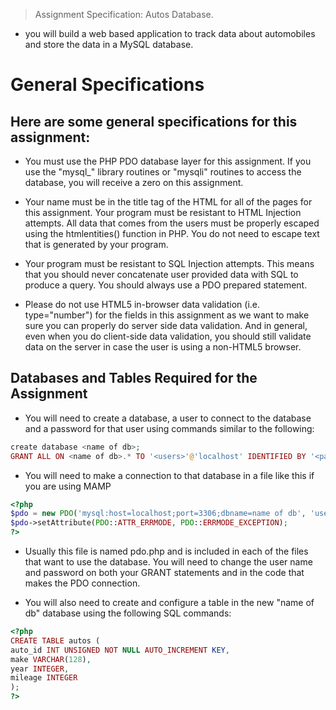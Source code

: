 > Assignment Specification: Autos Database.

- you will build a web based application to track data about automobiles and store the data in a MySQL database.
  
# General Specifications
## Here are some general specifications for this assignment:

* You must use the PHP PDO database layer for this assignment. If you use the "mysql_" library routines or "mysqli" routines to access the database, you will receive a zero on this assignment.

* Your name must be in the title tag of the HTML for all of the pages for this assignment.
Your program must be resistant to HTML Injection attempts. All data that comes from the users must be properly escaped using the htmlentities() function in PHP. You do not need to escape text that is generated by your program.

* Your program must be resistant to SQL Injection attempts. This means that you should never concatenate user provided data with SQL to produce a query. You should always use a PDO prepared statement.

* Please do not use HTML5 in-browser data validation (i.e. type="number") for the fields in this assignment as we want to make sure you can properly do server side data validation. And in general, even when you do client-side data validation, you should still validate data on the server in case the user is using a non-HTML5 browser.

## Databases and Tables Required for the Assignment

* You will need to create a database, a user to connect to the database and a password for that user using commands similar to the following:
```php
create database <name of db>;
GRANT ALL ON <name of db>.* TO '<users>'@'localhost' IDENTIFIED BY '<password>';
```

* You will need to make a connection to that database in a file like this if you are using MAMP

```php
<?php
$pdo = new PDO('mysql:host=localhost;port=3306;dbname=name of db', 'username', 'password');
$pdo->setAttribute(PDO::ATTR_ERRMODE, PDO::ERRMODE_EXCEPTION);
?>
```

* Usually this file is named pdo.php and is included in each of the files that want to use the database. You will need to change the user name and password on both your GRANT statements and in the code that makes the PDO connection.

* You will also need to create and configure a table in the new "name of db" database using the following SQL commands:

```php
<?php
CREATE TABLE autos (
auto_id INT UNSIGNED NOT NULL AUTO_INCREMENT KEY,
make VARCHAR(128),
year INTEGER,
mileage INTEGER
);
?>
```
